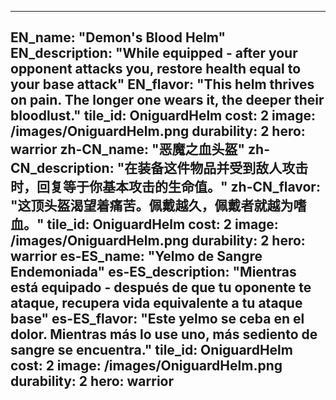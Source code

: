 ---

EN_name: "Demon's Blood Helm"
EN_description: "While equipped - after your opponent attacks you, restore health equal to your base attack"
EN_flavor: "This helm thrives on pain. The longer one wears it, the deeper their bloodlust."
tile_id: OniguardHelm
cost: 2
image: /images/OniguardHelm.png
durability: 2
hero: warrior
zh-CN_name: "恶魔之血头盔"
zh-CN_description: "在装备这件物品并受到敌人攻击时，回复等于你基本攻击的生命值。"
zh-CN_flavor: "这顶头盔渴望着痛苦。佩戴越久，佩戴者就越为嗜血。"
tile_id: OniguardHelm
cost: 2
image: /images/OniguardHelm.png
durability: 2
hero: warrior
es-ES_name: "Yelmo de Sangre Endemoniada"
es-ES_description: "Mientras está equipado - después de que tu oponente te ataque, recupera vida equivalente a tu ataque base"
es-ES_flavor: "Este yelmo se ceba en el dolor. Mientras más lo use uno, más sediento de sangre se encuentra."
tile_id: OniguardHelm
cost: 2
image: /images/OniguardHelm.png
durability: 2
hero: warrior
---
